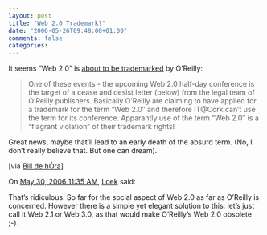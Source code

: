 ```yaml
---
layout: post
title: "Web 2.0 Trademark?"
date: "2006-05-26T09:48:00+01:00"
comments: false
categories: 
---
```


<p>It seems &#8220;Web 2.0&#8221; is <a href="http://www.tomrafteryit.net/oreilly-trademarks-web-20-and-sets-lawyers-on-itcork/">about to be trademarked</a> by O&#8217;Reilly:</p>

<blockquote>
<p>One of these events - the upcoming Web 2.0 half-day conference is the target of a cease and desist letter (below) from the legal team of O&#8217;Reilly publishers. Basically O&#8217;Reilly are claiming to have applied for a trademark for the term &#8220;Web 2.0&#8243; and therefore IT@Cork can&#8217;t use the term for its conference. Apparantly use of the term &#8220;Web 2.0&#8243; is a &#8220;flagrant violation&#8221; of their trademark rights!</p>
</blockquote>

<p>Great news, maybe that&#8217;ll lead to an early death of the absurd term. (No, I don&#8217;t really believe that. But one can dream).</p>

<p>[via <a href="http://www.dehora.net/journal/2006/05/architecture_of_participation.html">Bill de h&#211;ra</a>]</p>

<section class="comments">

<div class="comment" id="comment-906">
On <a href="#comment-906" title="Permalink to this comment">May 30, 2006 11:35 AM</a>, <a href="http://htp://loekb.blogspot.com" title="http://htp://loekb.blogspot.com" rel="nofollow">Loek</a>
said:
<p>That&#8217;s ridiculous. So far for the social aspect of Web 2.0 as far as O&#8217;Reilly is concerned. However there is a simple yet elegant solution to this: let&#8217;s just call it Web 2.1 or Web 3.0, as that would make O’Reilly’s Web 2.0 obsolete ;-).</p>


</section>

